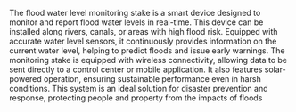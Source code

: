 The flood water level monitoring stake is a smart device designed to monitor and report flood water levels in real-time. This device can be installed along rivers, canals, or areas with high flood risk. Equipped with accurate water level sensors, it continuously provides information on the current water level, helping to predict floods and issue early warnings.
The monitoring stake is equipped with wireless connectivity, allowing data to be sent directly to a control center or mobile application. It also features solar-powered operation, ensuring sustainable performance even in harsh conditions. This system is an ideal solution for disaster prevention and response, protecting people and property from the impacts of floods
